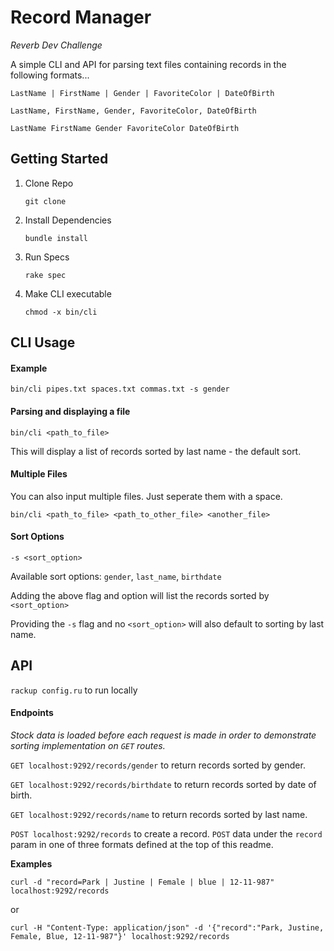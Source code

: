 Record Manager
================

_Reverb Dev Challenge_

A simple CLI and API for parsing text files containing records in the following formats...

`LastName | FirstName | Gender | FavoriteColor | DateOfBirth`

`LastName, FirstName, Gender, FavoriteColor, DateOfBirth`

`LastName FirstName Gender FavoriteColor DateOfBirth`

## Getting Started

1. Clone Repo
	
	`git clone`

2. Install Dependencies	
	
	`bundle install`
	
3. Run Specs
	
	`rake spec`

4. Make CLI executable
	
	`chmod -x bin/cli`

## CLI Usage

#### Example

`bin/cli pipes.txt spaces.txt commas.txt -s gender`

#### Parsing and displaying a file

`bin/cli <path_to_file>`

This will display a list of records sorted by last name - the default sort.

#### Multiple Files

You can also input multiple files. Just seperate them with a space.

`bin/cli <path_to_file> <path_to_other_file> <another_file>`

#### Sort Options

`-s <sort_option>`

Available sort options: `gender`, `last_name`, `birthdate`

Adding the above flag and option will list the records sorted by `<sort_option>`

Providing the `-s` flag and no `<sort_option>` will also default to sorting by last name.

## API 

`rackup config.ru` to run locally

#### Endpoints

_Stock data is loaded before each request is made in order to demonstrate sorting implementation on `GET` routes._

`GET localhost:9292/records/gender` to return records sorted by gender.

`GET localhost:9292/records/birthdate` to return records sorted by date of birth.

`GET localhost:9292/records/name` to return records sorted by last name.
 
`POST localhost:9292/records` to create a record. `POST` data under the `record` param in one of three formats defined at the top of this readme.

__Examples__

`curl -d "record=Park | Justine | Female | blue | 12-11-987" localhost:9292/records`

or

`curl -H "Content-Type: application/json" -d '{"record":"Park, Justine, Female, Blue, 12-11-987"}' localhost:9292/records`


